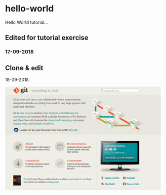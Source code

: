 # hello-world
Hello World tutorial...

## Edited for tutorial exercise

### 17-09-2018

## Clone & edit
18-09-2018

![git screenshot](images/git.png)
